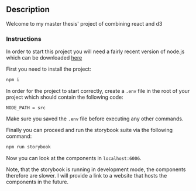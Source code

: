 ## Description

Welcome to my master thesis' project of combining react and d3

### Instructions

In order to start this project you will need a fairly recent version of node.js which can be downloaded [here](https://nodejs.org/en/)

First you need to install the project:

```bash
npm i
```

In order for the project to start correctly, create a `.env` file in the root of your project which should contain the following code:

```dotenv
NODE_PATH = src
```

Make sure you saved the `.env` file before executing any other commands.

Finally you can proceed and run the storybook suite via the following command:

```bash
npm run storybook
```

Now you can look at the components in `localhost:6006`.

Note, that the storybook is running in development mode, the components therefore are slower. I will provide a link to
a website that hosts the components in the future.
